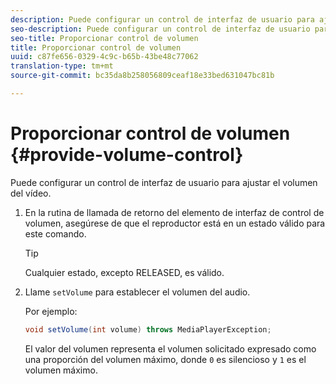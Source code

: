 ```yaml
---
description: Puede configurar un control de interfaz de usuario para ajustar el volumen del vídeo.
seo-description: Puede configurar un control de interfaz de usuario para ajustar el volumen del vídeo.
seo-title: Proporcionar control de volumen
title: Proporcionar control de volumen
uuid: c87fe656-0329-4c9c-b65b-43be48c77062
translation-type: tm+mt
source-git-commit: bc35da8b258056809ceaf18e33bed631047bc81b

---
```



# Proporcionar control de volumen {#provide-volume-control}

Puede configurar un control de interfaz de usuario para ajustar el volumen del vídeo.

1. En la rutina de llamada de retorno del elemento de interfaz de control de volumen, asegúrese de que el reproductor está en un estado válido para este comando.

   >[!TIP]
   >
   >Cualquier estado, excepto RELEASED, es válido.

1. Llame `setVolume` para establecer el volumen del audio.

   Por ejemplo:

   ```java
   void setVolume(int volume) throws MediaPlayerException;
   ```

   El valor del volumen representa el volumen solicitado expresado como una proporción del volumen máximo, donde `0` es silencioso y `1` es el volumen máximo.